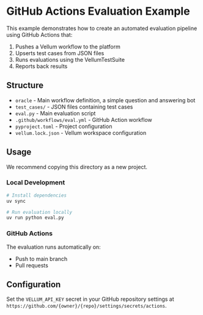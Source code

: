# GitHub Actions Evaluation Example

This example demonstrates how to create an automated evaluation pipeline using GitHub Actions that:

1. Pushes a Vellum workflow to the platform
2. Upserts test cases from JSON files
3. Runs evaluations using the VellumTestSuite
4. Reports back results

## Structure

- `oracle` - Main workflow definition, a simple question and answering bot
- `test_cases/` - JSON files containing test cases
- `eval.py` - Main evaluation script
- `.github/workflows/eval.yml` - GitHub Action workflow
- `pyproject.toml` - Project configuration
- `vellum.lock.json` - Vellum workspace configuration

## Usage

We recommend copying this directory as a new project.

### Local Development

```bash
# Install dependencies
uv sync

# Run evaluation locally
uv run python eval.py
```

### GitHub Actions

The evaluation runs automatically on:

- Push to main branch
- Pull requests

## Configuration

Set the `VELLUM_API_KEY` secret in your GitHub repository settings at `https://github.com/{owner}/{repo}/settings/secrets/actions`.
